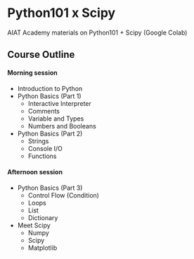 # Python101 x Scipy
AIAT Academy materials on Python101 + Scipy (Google Colab)

## Course Outline
#### Morning session
- Introduction to Python
- Python Basics (Part 1)
  - Interactive Interpreter
  - Comments
  - Variable and Types
  - Numbers and Booleans
- Python Basics (Part 2)
  - Strings
  - Console I/O
  - Functions
  
#### Afternoon session
- Python Basics (Part 3)
  - Control Flow (Condition)
  - Loops
  - List
  - Dictionary
- Meet Scipy
  - Numpy
  - Scipy
  - Matplotlib
